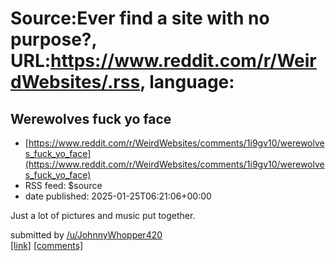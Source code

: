 # Source:Ever find a site with no purpose?, URL:https://www.reddit.com/r/WeirdWebsites/.rss, language:

## Werewolves fuck yo face
 - [https://www.reddit.com/r/WeirdWebsites/comments/1i9gv10/werewolves_fuck_yo_face](https://www.reddit.com/r/WeirdWebsites/comments/1i9gv10/werewolves_fuck_yo_face)
 - RSS feed: $source
 - date published: 2025-01-25T06:21:06+00:00

<!-- SC_OFF --><div class="md"><p>Just a lot of pictures and music put together. </p> </div><!-- SC_ON --> &#32; submitted by &#32; <a href="https://www.reddit.com/user/JohnnyWhopper420"> /u/JohnnyWhopper420 </a> <br/> <span><a href="http://www.werewolvesfuckyoface.com">[link]</a></span> &#32; <span><a href="https://www.reddit.com/r/WeirdWebsites/comments/1i9gv10/werewolves_fuck_yo_face/">[comments]</a></span>

